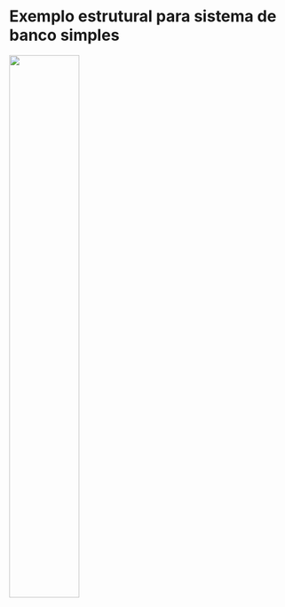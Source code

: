 # Exemplo estrutural para sistema de banco simples

<img src="https://pplware.sapo.pt/wp-content/uploads/2016/01/mysql_000.jpg" width="50%" height="50%">
